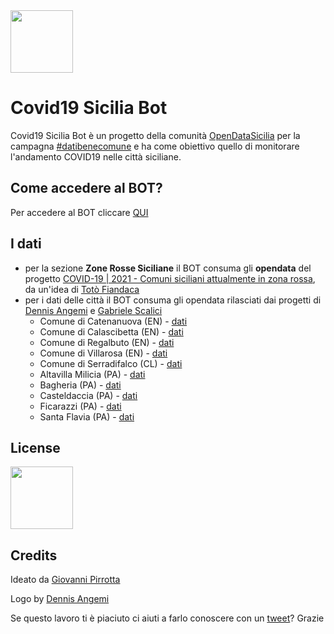 
<img src="https://user-images.githubusercontent.com/2639616/114814644-e1a08680-9db4-11eb-8e30-cde3d0598736.png" width="100"/>

# Covid19 Sicilia Bot

Covid19 Sicilia Bot è un progetto della comunità [OpenDataSicilia](http://www.opendatasicilia.it) per la campagna [#datibenecomune](https://www.datibenecomune.it) e ha come obiettivo quello di monitorare l'andamento COVID19 nelle città siciliane.

## Come accedere al BOT?
Per accedere al BOT cliccare [QUI](https://t.me/Covid_19_Sicilia_Bot)

## I dati
 * per la sezione **Zone Rosse Siciliane** il BOT consuma gli **opendata** del progetto [COVID-19 | 2021 - Comuni siciliani attualmente in zona rossa](https://bl.ocks.org/gbvitrano/raw/664ac98fd51590d48290b70709a4ea48), da un'idea di [Totò Fiandaca](https://twitter.com/totofiandaca)
 * per i dati delle città il BOT consuma gli opendata rilasciati dai progetti di [Dennis Angemi](https://twitter.com/dennisangemi) e [Gabriele Scalici](https://github.com/gabacode)
    * Comune di Catenanuova (EN) - [dati](https://docs.google.com/spreadsheets/d/e/2PACX-1vSCEjFPsKDAaBAtlMFiOz14BUGKwhndMYZ6QK5824dRAwU0c0Zrq-8x1cdLN1t5aBUHxrUtRb2LxJxf/pub?gid=234868662&single=true&output=csv)     
    * Comune di Calascibetta (EN) - [dati](https://docs.google.com/spreadsheets/d/e/2PACX-1vRXnUM3MzQFHGuubIWljU74Bu5RxxsKuQU8mFjMMjCYB2PFhb1zBsZ5PXbFxqP9eLOSP39SIP8TPLTd/pub?gid=1312444582&single=true&output=csv)
    * Comune di Regalbuto (EN) - [dati](https://docs.google.com/spreadsheets/d/e/2PACX-1vTvyVLE-8v8C6H_AcgMXAanmaaMa4xaBOP-3Vfw2Vgjmy7A-yKwzx1SDgYrob2GS7FkV-A-5GGwfHdP/pub?gid=234868662&single=true&output=csv)
    * Comune di Villarosa (EN) - [dati](https://docs.google.com/spreadsheets/d/e/2PACX-1vRXnUM3MzQFHGuubIWljU74Bu5RxxsKuQU8mFjMMjCYB2PFhb1zBsZ5PXbFxqP9eLOSP39SIP8TPLTd/pub?gid=1116770854&single=true&output=csv)    
    * Comune di Serradifalco (CL) - [dati](https://docs.google.com/spreadsheets/d/e/2PACX-1vRuEaLEajGQX1ILSEjMW1G5aMWQamEQvnF1fYwrU4-CXDrETFW4Kxc-SVD5PFPN5O-6ZufeWPmFw19f/pub?gid=234868662&single=true&output=csv)
    * Altavilla Milicia (PA) - [dati](https://raw.githubusercontent.com/gabacode/f8lite/main/dati-comuni/dpc-covid19-ita-pa-82004.cs)
    * Bagheria (PA) - [dati](https://raw.githubusercontent.com/gabacode/f8lite/main/dati-comuni/dpc-covid19-ita-pa-82006.csv)
    * Casteldaccia (PA) - [dati](https://raw.githubusercontent.com/gabacode/f8lite/main/dati-comuni/dpc-covid19-ita-pa-82023.csv)
    * Ficarazzi (PA) - [dati](https://raw.githubusercontent.com/gabacode/f8lite/main/dati-comuni/dpc-covid19-ita-pa-82035.csv)
    * Santa Flavia (PA) - [dati](https://raw.githubusercontent.com/gabacode/f8lite/main/dati-comuni/dpc-covid19-ita-pa-82067.csv)


## License
[<img src="https://mirrors.creativecommons.org/presskit/buttons/88x31/png/by.png" width="100"/>](https://creativecommons.org/licenses/by/4.0/deed.it)


## Credits
Ideato da [Giovanni Pirrotta](mailto:giovanni.pirrotta@gmail.com)

Logo by [Dennis Angemi](https://www.twitter.com/dennisangemi)

Se questo lavoro ti è piaciuto ci aiuti a farlo conoscere con un [tweet](http://twitter.com/share?url=https://t.me/Covid_19_Sicilia_Bot&text=Covid19+Sicilia+Bot:+lo+strumento+per+monitorare+l'andamento+COVID19+nelle+città+siciliane+/via+@opendatasicilia+@gpirrotta)? Grazie




